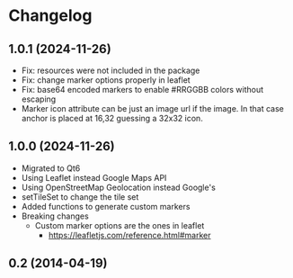 # Changelog

## 1.0.1 (2024-11-26)

- Fix: resources were not included in the package
- Fix: change marker options properly in leaflet
- Fix: base64 encoded markers to enable #RRGGBB colors without escaping 
- Marker icon attribute can be just an image url if the image.
  In that case anchor is placed at 16,32 guessing a 32x32 icon.

## 1.0.0 (2024-11-26)

- Migrated to Qt6
- Using Leaflet instead Google Maps API
- Using OpenStreetMap Geolocation instead Google's
- setTileSet to change the tile set
- Added functions to generate custom markers
- Breaking changes
	- Custom marker options are the ones in leaflet
		- https://leafletjs.com/reference.html#marker

## 0.2 (2014-04-19)




